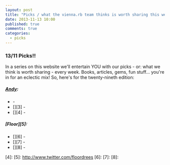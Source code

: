 ```yaml
---
layout: post
title: "Picks / what the vienna.rb team thinks is worth sharing this week"
date: 2013-11-13 10:00
published: true
comments: true
categories:
  - picks
---
```


### 13/11 Picks!!

In a series on this website we'll entertain YOU with our picks - or: what we think is worth sharing - every week.
Books, articles, gems, fun stuff... you're in for an eclectic mix! So, here's for the twenty-nineth edition:

##### [Andy][1]:
  - [][2] - 
  - [][3] - 
  - [][4] - 

##### [Floor][5]:
  - [][6] - 
  - [][7] - 
  - [][8] - 

[1]: http://www.twitter.com/pxlpnk
[2]: 
[3]: 
[4]: 
[5]: http://www.twitter.com/floordrees
[6]: 
[7]: 
[8]: 
